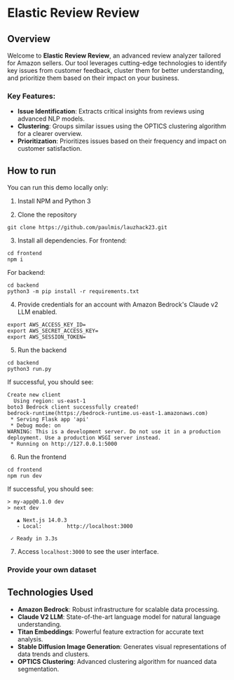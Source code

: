 # Elastic Review Review

## Overview
Welcome to **Elastic Review Review**, an advanced review analyzer tailored for Amazon sellers. Our tool leverages cutting-edge technologies to identify key issues from customer feedback, cluster them for better understanding, and prioritize them based on their impact on your business.

### Key Features:
- **Issue Identification**: Extracts critical insights from reviews using advanced NLP models.
- **Clustering**: Groups similar issues using the OPTICS clustering algorithm for a clearer overview.
- **Prioritization**: Prioritizes issues based on their frequency and impact on customer satisfaction.

## How to run
You can run this demo locally only:

1. Install NPM and Python 3

2. Clone the repository

```
git clone https://github.com/paulmis/lauzhack23.git
```

3. Install all dependencies. For frontend:

```
cd frontend
npm i
```

For backend:
```
cd backend
python3 -m pip install -r requirements.txt
```

4. Provide credentials for an account with Amazon Bedrock's Claude v2 LLM enabled.

```
export AWS_ACCESS_KEY_ID=
export AWS_SECRET_ACCESS_KEY=
export AWS_SESSION_TOKEN=
```

5. Run the backend

```
cd backend
python3 run.py
```

If successful, you should see:
```
Create new client
  Using region: us-east-1
boto3 Bedrock client successfully created!
bedrock-runtime(https://bedrock-runtime.us-east-1.amazonaws.com)
 * Serving Flask app 'api'
 * Debug mode: on
WARNING: This is a development server. Do not use it in a production deployment. Use a production WSGI server instead.
 * Running on http://127.0.0.1:5000
```

6. Run the frontend

```
cd frontend
npm run dev
```

If successful, you should see:
```
> my-app@0.1.0 dev
> next dev

   ▲ Next.js 14.0.3
   - Local:        http://localhost:3000

 ✓ Ready in 3.3s
```

7. Access `localhost:3000` to see the user interface.

### Provide your own dataset


## Technologies Used
- **Amazon Bedrock**: Robust infrastructure for scalable data processing.
- **Claude V2 LLM**: State-of-the-art language model for natural language understanding.
- **Titan Embeddings**: Powerful feature extraction for accurate text analysis.
- **Stable Diffusion Image Generation**: Generates visual representations of data trends and clusters.
- **OPTICS Clustering**: Advanced clustering algorithm for nuanced data segmentation.
